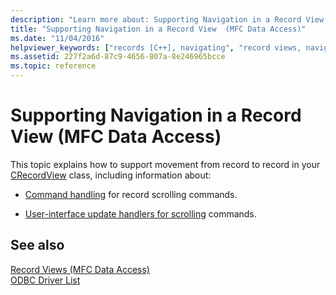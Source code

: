 ```yaml
---
description: "Learn more about: Supporting Navigation in a Record View  (MFC Data Access)"
title: "Supporting Navigation in a Record View  (MFC Data Access)"
ms.date: "11/04/2016"
helpviewer_keywords: ["records [C++], navigating", "record views, navigation", "navigation [C++], in record view"]
ms.assetid: 227f2a6d-87c9-4656-807a-8e246965bcce
ms.topic: reference
---
```

# Supporting Navigation in a Record View  (MFC Data Access)

This topic explains how to support movement from record to record in your [CRecordView](../mfc/reference/crecordview-class.md) class, including information about:

- [Command handling](../data/command-handlers-for-record-scrolling-mfc-data-access.md) for record scrolling commands.

- [User-interface update handlers for scrolling](../data/user-interface-updating-for-record-views-mfc-data-access.md) commands.

## See also

[Record Views  (MFC Data Access)](../data/record-views-mfc-data-access.md)<br/>
[ODBC Driver List](../data/odbc/odbc-driver-list.md)
